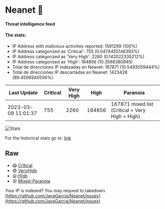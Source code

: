 # Neanet :hocho:
#### Threat intelligence feed
#### The stats:

- IP Address with malicious activities reported: 1591299 (100%)
- IP Address categorized as 'Critical':  755 (0.0474455146393%)
- IP Address categorized as 'Very High':  2260 (0.142022335212%)
- IP Address categorized as 'High':  164856 (10.3598380945)
- Total de direcciones IP indexadas en Neanet:  167871 (10.5493059444%)
- Total de direcciones IP descartadas en Neanet:  1423428 (89.4506940556%)

| Last Update | Critical | Very High | High | Paranoia |
| --- | --- | --- | --- | --- |
| 2023-03-09 11:01:37 | 755 | 2260 | 164856 | 167871 mixed list (Critical + Very High + High)|

![Stats](https://docs.google.com/spreadsheets/d/e/2PACX-1vSnaNMIXVabIpDJjufMlzH7poXnshF3mgd8Is1g9ytUEzVsP5my4Trn8f-xkoLLQ38xpL3HtmUexLo6/pubchart?oid=501124687&format=image)

For the historical stats go to: [link](/stats.csv)
## Raw
- :scream: [Critical](https://raw.githubusercontent.com/JavaGarcia/Neanet/master/blacklists/neanet_critical.txt)
- :fearful: [VeryHigh](https://raw.githubusercontent.com/JavaGarcia/Neanet/master/blacklists/neanet_veryHigh.txtt)
- :frowning: [High](https://raw.githubusercontent.com/JavaGarcia/Neanet/master/blacklists/neanet_high.txt)
- :dizzy_face: [Mixed-Paranoia](https://raw.githubusercontent.com/JavaGarcia/Neanet/master/blacklists/neanet_all.txt)


Your IP is indexed? You may request to takedown. [https://github.com/JavaGarcia/Neanet/issues](https://github.com/JavaGarcia/Neanet/issues)









































































































































































































































































































































































































































































































































































































































































































































































































































































































































































































































































































































































































































































































































































































































































































































































































































































































































































































































































































































































































































































































































































































































































































































































































































































































































































































































































































































































































































































































































































































































































































































































































































































































































































































































































































































































































































































































































































































































































































































































































































































































































































































































































































































































































































































































































































































































































































































































































































































































































































































































































































































































































































































































































































































































































































































































































































































































































































































































































































































































































































































































































































































































































































































































































































































































































































































































































































































































































































































































































































































































































































































































































































































































































































































































































































































































































































































































































































































































































































































































































































































































































































































































































































































































































































































































































































































































































































































































































































































































































































































































































































































































































































































































































































































































































































































































































































































































































































































































































































































